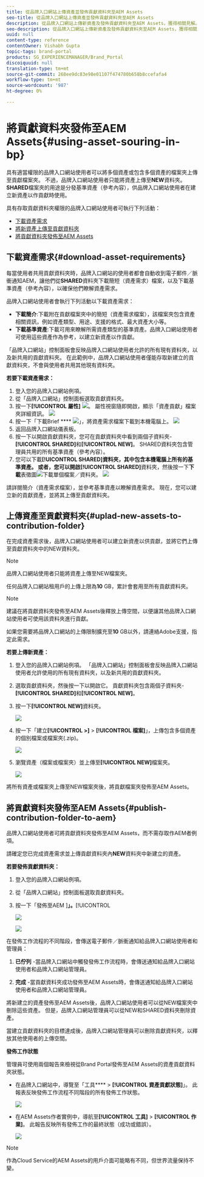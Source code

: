 ```yaml
---
title: 從品牌入口網站上傳資產並發佈貢獻資料夾至AEM Assets
seo-title: 從品牌入口網站上傳資產並發佈貢獻資料夾至AEM Assets
description: 從品牌入口網站上傳新資產及發佈貢獻資料夾至AEM Assets，獲得相關見解。
seo-description: 從品牌入口網站上傳新資產及發佈貢獻資料夾至AEM Assets，獲得相關見解。
uuid: null
content-type: reference
contentOwner: Vishabh Gupta
topic-tags: brand-portal
products: SG_EXPERIENCEMANAGER/Brand_Portal
discoiquuid: null
translation-type: tm+mt
source-git-commit: 268ee9dc83e98e01107f474780b658b8ccefafa4
workflow-type: tm+mt
source-wordcount: '987'
ht-degree: 0%

---
```



# 將貢獻資料夾發佈至AEM Assets{#using-asset-souring-in-bp}

具有適當權限的品牌入口網站使用者可以將多個資產或包含多個資產的檔案夾上傳至貢獻檔案夾。 不過，品牌入口網站使用者只能將資產上傳至&#x200B;**NEW**&#x200B;資料夾。 **SHARED**&#x200B;檔案夾的用途是分發基準資產（參考內容），供品牌入口網站使用者在建立新資產以作貢獻時使用。

具有存取貢獻資料夾權限的品牌入口網站使用者可執行下列活動：

* [下載資產需求](#download-asset-requirements)
* [將新資產上傳至貢獻資料夾](#uplad-new-assets-to-contribution-folder)
* [將貢獻資料夾發佈至AEM Assets](#publish-contribution-folder-to-aem)

## 下載資產需求{#download-asset-requirements}

每當使用者共用貢獻資料夾時，品牌入口網站的使用者都會自動收到電子郵件／脈衝通知AEM，讓他們從&#x200B;**SHARED**&#x200B;資料夾下載簡短（資產需求）檔案，以及下載基準資產（參考內容），以確保他們瞭解資產需求。

品牌入口網站使用者會執行下列活動以下載資產需求：

* **下載簡介**:下載附在貢獻檔案夾中的簡短（資產需求檔案），該檔案夾包含資產相關資訊，例如資產類型、用途、支援的格式、最大資產大小等。
* **下載基準資產**:下載可用來瞭解所需資產類型的基準資產。品牌入口網站使用者可使用這些資產作為參考，以建立新資產以作貢獻。

「品牌入口網站」控制面板會反映品牌入口網站使用者允許的所有現有資料夾，以及新共用的貢獻資料夾。 在此範例中，品牌入口網站使用者僅能存取新建立的貢獻資料夾，不會與使用者共用其他現有資料夾。

**若要下載資產需求：**

1. 登入您的品牌入口網站例項。
1. 從「品牌入口網站」控制面板選取貢獻資料夾。
1. 按一下&#x200B;**[!UICONTROL 屬性]** ![](assets/properties.png)。 屬性視窗隨即開啟，顯示「資產貢獻」檔案夾詳細資訊。
   ![](assets/download-asset-requirement1.png)
1. 按一下「下載Brief **** ![](assets/download.png)」，將資產需求檔案下載到本機電腦上。
   ![](assets/download-asset-requirement2.png)
1. 返回品牌入口網站儀表板。
1. 按一下以開啟貢獻資料夾，您可在貢獻資料夾中看到兩個子資料夾-**[!UICONTROL SHARED]**&#x200B;和&#x200B;**[!UICONTROL NEW]**。 SHARED資料夾包含管理員共用的所有基準資產（參考內容）。
1. 您可以下載&#x200B;**[!UICONTROL SHARED]**資料夾，其中包含本機電腦上所有的基準資產。
或者，您可以開啟**[!UICONTROL SHARED]**&#x200B;資料夾，然後按一下&#x200B;**下載**&#x200B;表徵圖![](assets/download.png)下載單個檔案／資料夾。
   ![](assets/download-asset-requirement3.png)

請詳閱簡介（資產需求檔案），並參考基準資產以瞭解資產需求。 現在，您可以建立新的貢獻資產，並將其上傳至貢獻資料夾。


## 上傳資產至貢獻資料夾{#uplad-new-assets-to-contribution-folder}

在完成資產需求後，品牌入口網站使用者可以建立新資產以供貢獻，並將它們上傳至貢獻資料夾中的NEW資料夾。

>[!NOTE]
>
>品牌入口網站使用者只能將資產上傳至NEW檔案夾。
>
>任何品牌入口網站租用戶的上傳上限為&#x200B;**10** GB，累計會套用至所有貢獻資料夾。

>[!NOTE]
>
>建議在將貢獻資料夾發佈至AEM Assets後釋放上傳空間，以便讓其他品牌入口網站使用者可使用該資料夾進行貢獻。
>
>如果您需要將品牌入口網站的上傳限制擴充至&#x200B;**10** GB以外，請連絡Adobe支援，指定此需求。


**若要上傳新資產：**

1. 登入您的品牌入口網站例項。
「品牌入口網站」控制面板會反映品牌入口網站使用者允許使用的所有現有資料夾，以及新共用的貢獻資料夾。

1. 選取貢獻資料夾，然後按一下以開啟它。 貢獻資料夾包含兩個子資料夾- **[!UICONTROL SHARED]**&#x200B;和&#x200B;**[!UICONTROL NEW]**。

1. 按一下&#x200B;**[!UICONTROL NEW]**&#x200B;資料夾。

   ![](assets/upload-new-assets1.png)

1. 按一下「建立&#x200B;**[!UICONTROL >]** > **[!UICONTROL 檔案]**」，上傳包含多個資產的個別檔案或檔案夾(.zip)。

   ![](assets/upload-new-assets2.png)

1. 瀏覽資產（檔案或檔案夾）並上傳至&#x200B;**[!UICONTROL NEW]**&#x200B;檔案夾。

   ![](assets/upload-new-assets3.png)

將所有資產或檔案夾上傳至NEW檔案夾後，將貢獻檔案夾發佈至AEM Assets。


## 將貢獻資料夾發佈至AEM Assets{#publish-contribution-folder-to-aem}

品牌入口網站使用者可將貢獻資料夾發佈至AEM Assets，而不需存取作AEM者例項。

請確定您已完成資產需求並上傳貢獻資料夾內&#x200B;**NEW**&#x200B;資料夾中新建立的資產。

**若要發佈貢獻資料夾：**

1. 登入您的品牌入口網站例項。

1. 從「品牌入口網站」控制面板選取貢獻資料夾。
1. 按一下「發佈至AEM ]**」。**[!UICONTROL 

   ![](assets/export.png)

   ![](assets/publish-contribution-folder-to-aem.png)

在發佈工作流程的不同階段，會傳送電子郵件／脈衝通知給品牌入口網站使用者和管理員：
1. **已佇列** -當品牌入口網站中觸發發佈工作流程時，會傳送通知給品牌入口網站使用者和品牌入口網站管理員。

1. **完成** -當貢獻資料夾成功發佈至AEM Assets時，會傳送通知給品牌入口網站使用者和品牌入口網站管理員。

將新建立的資產發佈至AEM Assets後，品牌入口網站使用者可以從NEW檔案夾中刪除這些資產。 但是，品牌入口網站管理員可以從NEW和SHARED資料夾刪除資產。

當建立貢獻資料夾的目標達成後，品牌入口網站管理員可以刪除貢獻資料夾，以釋放其他使用者的上傳空間。

**發佈工作狀態**

管理員可使用兩個報告來檢視從Brand Portal發佈至AEM Assets的資產貢獻資料夾狀態。

* 在品牌入口網站中，導覽至「工具&#x200B;**** > **[!UICONTROL 資產貢獻狀態]**」。 此報表反映發佈工作流程不同階段的所有發佈工作狀態。

   ![](assets/contribution-folder-status.png)

* 在AEM Assets作者實例中，導航至&#x200B;**[!UICONTROL 工具]** > **[!UICONTROL 作業]**。 此報告反映所有發佈工作的最終狀態（成功或錯誤）。

   ![](assets/publishing-status.png)

>[!NOTE]
>
>作為Cloud Service的AEM Assets的用戶介面可能略有不同，但世界流量保持不變。






